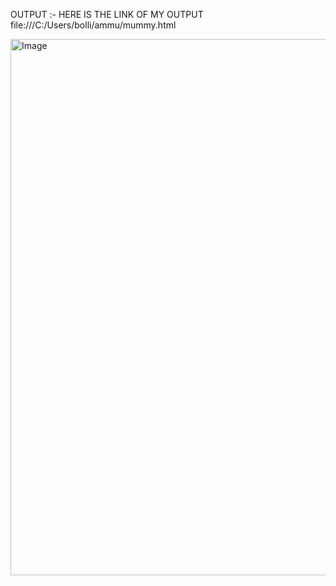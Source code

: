 OUTPUT :-
HERE IS THE LINK OF MY OUTPUT
 file:///C:/Users/bolli/ammu/mummy.html

<img width="1867" height="858" alt="Image" src="https://github.com/user-attachments/assets/802f82b9-73ec-4545-b31e-50950c341f73" />
